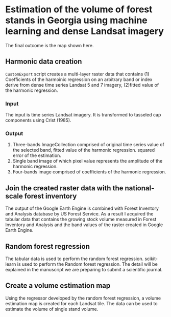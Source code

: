 # Estimation of the volume of forest stands in Georgia using machine learning and dense Landsat imagery
The final outcome is the map shown here. 

## Harmonic data creation
 `CustomExport` script creates a multi-layer raster data that contains (1) Coefficients of the harmoinic regression on an arbitrary band or index derive from dense time series Landsat 5 and 7 imagery, (2)fitted value of the harmonic regression. 

### Input
The input is time series Landsat imagery.
It is  transformed to tasseled cap components using Crist (1985).

### Output
1. Three-bands ImageCollection comprised of original time series value of the selected band, fitted value of the harmonic regression. squared error of the estimation.  
2. Single band image of which pixel value represents the amplitude of the harmonic regression.
3. Four-bands image comprised of coefficients of the harmonic regression.

## Join the created raster data with the national-scale forest inventory
The output of the Google Earth Engine is combined with Forest Inventory and Analysis database by US Forest Service. As a result I acquired the tabular data that contains the growing stock volume measured in Forest Inventory and Analysis and the band values of the raster created in Google Earth Engine. 

## Random forest regression
The tabular data is used to perform the random forest regression. scikit-learn is used to perform the Random forest regression. The detail will be explained in the manuscript we are preparing to submit a scientific journal.

## Create a volume estimation map
Using the regressor developed by the random forest regression, a volume estimation map is created for each Landsat tile. The data can be used to estimate the volume of single stand volume. 